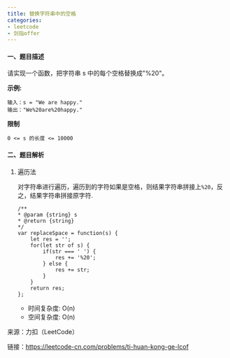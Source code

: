 ```yaml
---
title: 替换字符串中的空格
categories:
- leetcode
- 剑指offer
---
```


#### 一、题目描述

请实现一个函数，把字符串 s 中的每个空格替换成"%20"。

**示例:**

```
输入：s = "We are happy."
输出："We%20are%20happy."
```

**限制**

```
0 <= s 的长度 <= 10000
```

#### 二、题目解析

1. 遍历法

    对字符串进行遍历，遍历到的字符如果是空格，则结果字符串拼接上`%20`，反之，结果字符串拼接原字符.

    ```
    /**
    * @param {string} s
    * @return {string}
    */
    var replaceSpace = function(s) {
        let res = '';
        for(let str of s) {
            if(str === ' ') {
                res += '%20';
            } else {
                res += str;
            }
        }
        return res;
    };
    ```

    - 时间复杂度: O(n)
    - 空间复杂度: O(n)


来源：力扣（LeetCode）

链接：https://leetcode-cn.com/problems/ti-huan-kong-ge-lcof

